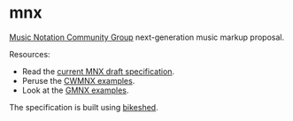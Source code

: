 # mnx
[Music Notation Community Group](https://www.w3.org/community/music-notation/) next-generation music markup proposal.

Resources:

- Read the [current MNX draft specification](https://w3c.github.io/mnx/specification/).
- Peruse the [CWMNX examples](https://github.com/w3c/mnx/tree/master/examples).
- Look at the [GMNX examples](https://joeberkovitz.github.io/gmnx-viewer/).

The specification is built using [bikeshed](https://tabatkins.github.io/bikeshed/).